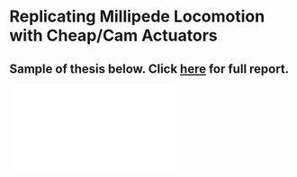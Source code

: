 # Replicating Millipede Locomotion with Cheap/Cam Actuators
## Sample of thesis below. Click [here](https://github.com/KyleAlanJeffrey/Senior-Robotics-Thesis-Walker/blob/main/Jeffrey_Kyle_Robotics_Thesis.pdf) for full report.
<embed src="./Kyle Jeffrey Thesis Sample.pdf" type="application/pdf">
